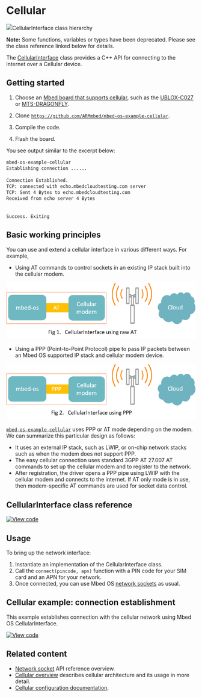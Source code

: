 <h1 id="cellular-api">Cellular</h1>

<span class="images">![](https://os.mbed.com/docs/mbed-os/development/mbed-os-api-doxy/class_cellular_interface.png)<span>CellularInterface class hierarchy</span></span>


<span class="notes">**Note:** Some functions, variables or types have been deprecated. Please see the class reference linked below for details.</span>

The [CellularInterface](../mbed-os-api-doxy/class_cellular_interface.html) class provides a C++ API for connecting to the internet over a Cellular device.

## Getting started

1. Choose an [Mbed board that supports cellular](https://os.mbed.com/platforms/?mbed-enabled=15&connectivity=1), such as the [UBLOX-C027](https://os.mbed.com/platforms/u-blox-C027/) or [MTS-DRAGONFLY](https://os.mbed.com/platforms/MTS-Dragonfly/).

1. Clone [`https://github.com/ARMmbed/mbed-os-example-cellular`](https://github.com/ARMmbed/mbed-os-example-cellular).

1. Compile the code.
1. Flash the board.

You see output similar to the excerpt below:

```
mbed-os-example-cellular
Establishing connection ......

Connection Established.
TCP: connected with echo.mbedcloudtesting.com server
TCP: Sent 4 Bytes to echo.mbedcloudtesting.com
Received from echo server 4 Bytes


Success. Exiting
```

## Basic working principles

You can use and extend a cellular interface in various different ways. For example,

- Using AT commands to control sockets in an existing IP stack built into the cellular modem.

<span class="images">![](../../../images/Cell_AT.png)</span>

- Using a PPP (Point-to-Point Protocol) pipe to pass IP packets between an Mbed OS supported IP stack and cellular modem device.

<span class="images">![](../../../images/Cell_PPP.png)</span>

[`mbed-os-example-cellular`](https://github.com/ARMmbed/mbed-os-example-cellular) uses PPP or AT mode depending on the modem. We can summarize this particular design as follows:

- It uses an external IP stack, such as LWIP, or on-chip network stacks such as when the modem does not support PPP.
- The easy cellular connection uses standard 3GPP AT 27.007 AT commands to set up the cellular modem and to register to the network.
- After registration, the driver opens a PPP pipe using LWIP with the cellular modem and connects to the internet. If AT only mode is in use, then modem-specific AT commands are used for socket data control.

## CellularInterface class reference

[![View code](https://www.mbed.com/embed/?type=library)](https://os.mbed.com/docs/mbed-os/development/mbed-os-api-doxy/class_cellular_interface.html)

## Usage

To bring up the network interface:

1. Instantiate an implementation of the CellularInterface class.
1. Call the `connect(pincode, apn)` function with a PIN code for your SIM card and an APN for your network.
1. Once connected, you can use Mbed OS [network sockets](network-socket.html) as usual.

## Cellular example: connection establishment

This example establishes connection with the cellular network using Mbed OS CellularInterface.

[![View code](https://www.mbed.com/embed/?url=https://github.com/ARMmbed/mbed-os-example-cellular)](https://github.com/ARMmbed/mbed-os-example-cellular/blob/mbed-os-6.5.0/main.cpp)

## Related content

- [Network socket](network-socket.html) API reference overview.
- [Cellular overview](../apis/cellular-networking.html) describes cellular architecture and its usage in more detail.
- [Cellular configuration documentation](../apis/connectivity-options-and-config.html).
